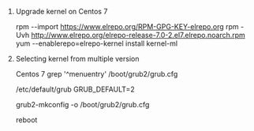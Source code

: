 1. Upgrade kernel on Centos 7

   rpm --import https://www.elrepo.org/RPM-GPG-KEY-elrepo.org
   rpm -Uvh http://www.elrepo.org/elrepo-release-7.0-2.el7.elrepo.noarch.rpm
   yum --enablerepo=elrepo-kernel install kernel-ml
   
2. Selecting kernel from multiple version

   Centos 7
   grep '^menuentry' /boot/grub2/grub.cfg
   
   /etc/default/grub
   GRUB_DEFAULT=2
   
   grub2-mkconfig -o /boot/grub2/grub.cfg
   
   reboot